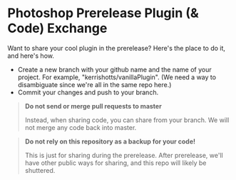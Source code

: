 # Photoshop Prerelease Plugin (& Code) Exchange

Want to share your cool plugin in the prerelease? Here's the place to do it, and here's how.

* Create a new branch with your github name and the name of your project. For example, "kerrishotts/vanillaPlugin". (We need a way to disambiguate since we're all in the same repo here.)
* Commit your changes and push to your branch.

> **Do not send or merge pull requests to master**
>
> Instead, when sharing code, you can share from your branch. We will not merge any code back into
> master.

> **Do not rely on this repository as a backup for your code!** 
>
> This is just for sharing during the prerelease. After prerelease, we'll have other
> public ways for sharing, and this repo will likely be shuttered.
